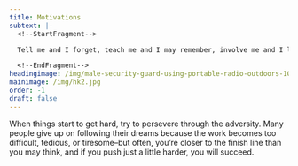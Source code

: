 ```yaml
---
title: Motivations
subtext: |-
  <!--StartFragment-->

  Tell me and I forget, teach me and I may remember, involve me and I learn.

  <!--EndFragment-->
headingimage: /img/male-security-guard-using-portable-radio-outdoors-107465093.jpg
mainimage: /img/hk2.jpg
order: -1
draft: false
---
```

When things start to get hard, try to persevere through the adversity. Many people give up on following their dreams because the work becomes too difficult, tedious, or tiresome–but often, you’re closer to the finish line than you may think, and if you push just a little harder, you will succeed.